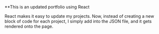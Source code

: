 **This is an updated portfolio using React

React makes it easy to update my projects. Now, instead of creating a new block of code for each project, I simply add into the JSON file, and it gets rendered onto the page.
